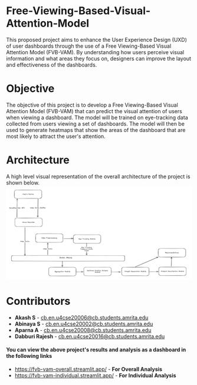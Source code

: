 # Free-Viewing-Based-Visual-Attention-Model
This proposed project aims to enhance the User Experience Design (UXD) of user dashboards through the use of a Free Viewing-Based Visual Attention Model (FVB-VAM).
By understanding how users perceive visual information and what areas they focus on, designers can improve the layout and effectiveness of the dashboards.

# Objective
The objective of this project is to develop a Free Viewing-Based Visual Attention Model (FVB-VAM) that can predict the visual attention of users when viewing a dashboard. The model will be trained on eye-tracking data collected from users viewing a set of dashboards. The model will then be used to generate heatmaps that show the areas of the dashboard that are most likely to attract the user's attention.

# Architecture
A high level visual representation of the overall architecture of the project is shown below.
![Architecture](Architecture_Diagram.png)

# Contributors
- **Akash S** -  cb.en.u4cse20006@cb.students.amrita.edu 
- **Abinaya S** -  cb.en.u4cse20002@cb.students.amrita.edu 
- **Aparna A** -  cb.en.u4cse20008@cb.students.amrita.edu 
- **Dabburi Rajesh** -  cb.en.u4cse20016@cb.students.amrita.edu 

#### You can view the above project's results and analysis as a dashboard in the following links
- https://fvb-vam-overall.streamlit.app/ - **For Overall Analysis**
- https://fvb-vam-individual.streamlit.app/ - **For Individual Analysis**